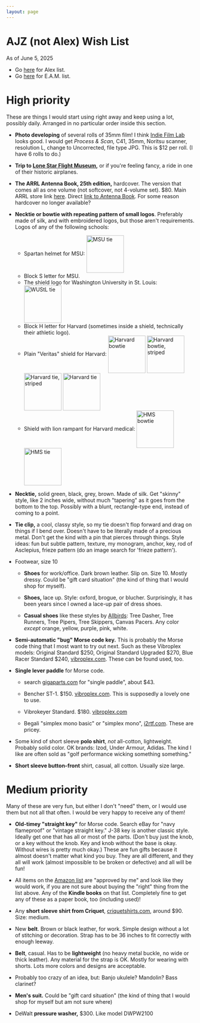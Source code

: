 ```yaml
---
layout: page
---
```


# AJZ (not Alex) Wish List

As of June 5, 2025

- Go [here](/birthday-party/list-kid.html) for Alex list.
- Go [here](/birthday-party/list-eam.html) for E.A.M. list.



# High priority

These are things I would start using right away and keep using a lot,
possibly daily. Arranged in no particular order inside this section.

- **Photo developing** of several rolls of 35mm film! I think [Indie
  Film Lab](https://www.indiefilmlab.com/) looks good. I would get
  *Process & Scan,* C41, 35mm, Noritsu scanner, resolution L, change
  to Uncorrected, file type JPG. This is $12 per roll. (I have 6 rolls
  to do.)

- **Trip to [Lone Star Flight Museum](https://lonestarflight.org/),**
  or if you're feeling fancy, a ride in one of their historic
  airplanes.

- **The ARRL Antenna Book, 25th edition,** hardcover. The version that
  comes all as one volume (not softcover, not 4-volume set). $80. Main
  ARRL store link [here](https://home.arrl.org/action/Shop/Store).
  Direct [link to Antenna
  Book](https://home.arrl.org/action/Store/Product-Details/productId/2012451093).
  For some reason hardcover no longer available?

- **Necktie or bowtie with repeating pattern of small logos**.
    Preferably made of silk, and with embroidered logos, but those
    aren't requirements. Logos of any of the following schools:
    - Spartan helmet for MSU: <img style="vertical-align:middle" src="/birthday-party/ties/msu.jpg" alt="MSU tie" width="100"/>
    - Block S letter for MSU.
    - The shield logo for Washington University in St. Louis: <img style="vertical-align:middle" src="/birthday-party/ties/wu.jpg" alt="WUStL tie" width="100"/>
    - Block H letter for Harvard (sometimes inside a shield, technically their athletic logo).
    - Plain "Veritas" shield for Harvard: <img style="vertical-align:middle" src="/birthday-party/ties/hu-b1.jpg" alt="Harvard bowtie" width="100"/> <img style="vertical-align:middle" src="/birthday-party/ties/hu-b2.jpg" alt="Harvard bowtie, striped" width="100"/> <img style="vertical-align:middle" src="/birthday-party/ties/hu-n1.jpg" alt="Harvard tie, striped" width="100"/> <img style="vertical-align:middle" src="/birthday-party/ties/hu-n2.jpg" alt="Harvard tie" width="100"/>
    - Shield with lion rampant for Harvard medical: <img style="vertical-align:middle" src="/birthday-party/ties/hm-b.jpg" alt="HMS bowtie" width="100"/> <img style="vertical-align:middle" src="/birthday-party/ties/hm-n.jpg" alt="HMS tie" width="100"/>

- **Necktie,** solid green, black, grey, brown. Made of silk. Get
  "skinny" style, like 2 inches wide, without much "tapering" as it
  goes from the bottom to the top. Possibly with a blunt,
  rectangle-type end, instead of coming to a point.

- **Tie clip,** a cool, classy style, so my tie doesn't flop forward
  and drag on things if I bend over. Doesn't have to be literally made
  of a precious metal. Don't get the kind with a pin that pierces
  through things. Style ideas: fun but subtle pattern, texture, my
  monogram, anchor, key, rod of Asclepius, frieze pattern (do an image
  search for 'frieze pattern').

- Footwear, size 10

    - **Shoes** for work/office. Dark brown leather. Slip on. Size 10.
      Mostly dressy. Could be "gift card situation" (the kind of thing
      that I would shop for myself).

    - **Shoes,** lace up. Style: oxford, brogue, or blucher.
      Surprisingly, it has been years since I owned a lace-up pair of
      dress shoes.

    - **Casual shoes** like these styles by
      [Allbirds](https://www.allbirds.com): Tree Dasher, Tree Runners,
      Tree Pipers, Tree Skippers, Canvas Pacers. Any color *except*
      orange, yellow, purple, pink, white.

- **Semi-automatic "bug" Morse code key.** This is probably the Morse
  code thing that I most want to try out next. Such as these Vibroplex
  models: Original Standard $250, Original Standard Upgraded $270,
  Blue Racer Standard $240, [vibroplex.com](https://vibroplex.com).
  These can be found used, too.

- **Single lever paddle** for Morse code.

    - search [gigaparts.com](https://www.gigaparts.com) for "single
      paddle", about $43.
    
    - Bencher ST-1. $150. [vibroplex.com](https://vibroplex.com). This
      is supposedly a lovely one to use.
    
    - Vibrokeyer Standard. $180.
      [vibroplex.com](https://vibroplex.com)
    
    - Begali "simplex mono basic" or "simplex mono",
      [i2rtf.com](https://i2rtf.com). These are pricey.

- Some kind of short sleeve **polo shirt**, *not* all-cotton,
  lightweight. Probably solid color. OK brands: Izod, Under Armour,
  Adidas. The kind I like are often sold as "golf performance wicking
  something something."

- **Short sleeve button-front** shirt, casual, all cotton. Usually
    size large.






# Medium priority

Many of these are very fun, but either I don't "need" them, or I would
use them but not all that often. I would be very happy to receive any
of them!

- **Old-timey "straight key"** for Morse code. Search eBay for "navy
  flameproof" or "vintage straight key." J-38 key is another classic
  style. Ideally get one that has all or most of the parts. (Don't buy
  just the knob, or a key without the knob. Key and knob without the
  base is okay. Without wires is pretty much okay.) These are fun
  gifts because it almost doesn't matter what kind you buy. They are
  all different, and they all will work (almost impossible to be
  broken or defective) and all will be fun!

- All items on the [Amazon
list](https://www.amazon.com/hz/wishlist/ls/1O7VAQKRPMITU) are
"approved by me" and look like they would work, if you are not sure
about buying the "right" thing from the list above. Any of the
**Kindle books** on that list. Completely fine to get any of these as
a paper book, too (including used)!

- Any **short sleeve shirt from Criquet**,
  [criquetshirts.com](https://criquetshirts.com), around $90. Size:
  medium.

- New **belt**. Brown or black leather, for work. Simple design
  without a lot of stitching or decoration. Strap has to be 36 inches
  to fit correctly with enough leeway.

- **Belt**, casual. Has to be **lightweight** (no heavy metal buckle,
  no wide or thick leather). Any material for the strap is OK. Mostly
  for wearing with shorts. Lots more colors and designs are
  acceptable.

- Probably too crazy of an idea, but: Banjo ukulele? Mandolin? Bass
  clarinet?

- **Men's suit.** Could be "gift card situation" (the kind of thing
  that I would shop for myself but am not sure where)

- DeWalt **pressure washer,** $300. Like model DWPW2100
